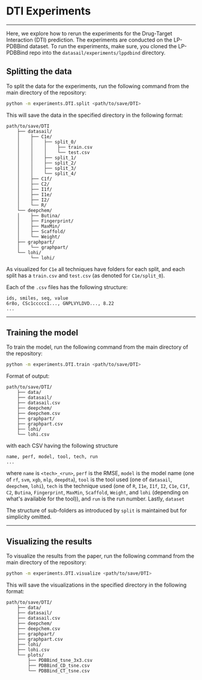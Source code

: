 # DTI Experiments

-------------

Here, we explore how to rerun the experiments for the Drug-Target Interaction (DTI) prediction. The experiments are 
conducted on the LP-PDBBind dataset. To run the experiments, make sure, you cloned the LP-PDBBind repo into the 
`datasail/experiments/lppdbind` directory.

## Splitting the data

To split the data for the experiments, run the following command from the main directory of the repository:

```bash
python -m experiments.DTI.split <path/to/save/DTI>
```

This will save the data in the specified directory in the following format:

```
path/to/save/DTI
    ├── datasail/
    │    ├── C1e/
    │    │    ├── split_0/
    │    │    │    ├── train.csv
    │    │    │    └── test.csv
    │    │    ├── split_1/
    │    │    ├── split_2/
    │    │    ├── split_3/
    │    │    └── split_4/
    │    ├── C1f/
    │    ├── C2/
    │    ├── I1f/
    │    ├── I1e/
    │    ├── I2/
    │    └── R/
    └── deepchem/
    │    ├── Butina/
    │    ├── Fingerprint/
    │    ├── MaxMin/
    │    ├── Scaffold/
    │    └── Weight/
    ├── graphpart/
    │    └── graphpart/
    └── lohi/
         └── lohi/
```

As visualized for `C1e` all techniques have folders for each split, and each split has a `train.csv` and `test.csv` 
(as denoted for `C1e/split_0`).

Each of the `.csv` files has the following structure:

```csv
ids, smiles, seq, value
6r8o, CSc1ccccc1..., GNPLVYLDVD..., 8.22
...
```

-------------

## Training the model

To train the model, run the following command from the main directory of the repository:

```bash
python -m experiments.DTI.train <path/to/save/DTI>
```

Format of output:

```
path/to/save/DTI/
    ├── data/
    ├── datasail/
    ├── datasail.csv
    ├── deepchem/
    ├── deepchem.csv
    ├── graphpart/
    ├── graphpart.csv
    ├── lohi/
    └── lohi.csv
```

with each CSV having the following structure
```csv
name, perf, model, tool, tech, run
...
```
where `name` is `<tech>_<run>`, `perf` is the RMSE, `model` is the model name (one of `rf`, `svm`, `xgb`, `mlp`, 
`deepdta`), `tool` is the tool used (one of `datasail`, `deepchem`, `lohi`), `tech` is the technique used (one of `R`, 
`I1e`, `I1f`, `I2`, `C1e`, `C1f`, `C2`, `Butina`, `Fingerprint`, `MaxMin`, `Scaffold`, `Weight`, and `lohi` (depending 
on what's available for the tool)), and `run` is the run number. Lastly, `dataset`

The structure of sub-folders as introduced by `split` is maintained but for simplicity omitted.

-------------

## Visualizing the results

To visualize the results from the paper, run the following command from the main directory of the repository:

```bash
python -m experiments.DTI.visualize <path/to/save/DTI>
```

This will save the visualizations in the specified directory in the following format:

```
path/to/save/DTI/
    ├── data/
    ├── datasail/
    ├── datasail.csv
    ├── deepchem/
    ├── deepchem.csv
    ├── graphpart/
    ├── graphpart.csv
    ├── lohi/
    ├── lohi.csv
    └── plots/
        ├── PDBBind_tsne_3x3.csv
        ├── PDBBind_CD_tsne.csv
        └── PDBBind_CT_tsne.csv
```